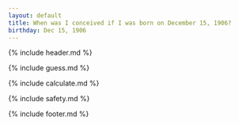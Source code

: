 ```yaml
---
layout: default
title: When was I conceived if I was born on December 15, 1906?
birthday: Dec 15, 1906
---
```


{% include header.md %}

{% include guess.md %}

{% include calculate.md %}

{% include safety.md %}

{% include footer.md %}



